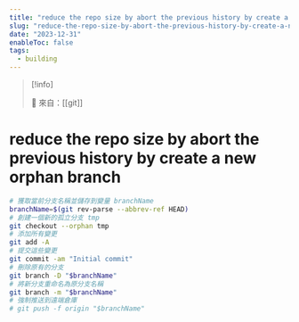 ```yaml
---
title: "reduce the repo size by abort the previous history by create a new orphan branch"
slug: "reduce-the-repo-size-by-abort-the-previous-history-by-create-a-new-orphan-branch"
date: "2023-12-31"
enableToc: false
tags:
  - building
---
```


> [!info]
>
> 🌱 來自：[[git]]

# reduce the repo size by abort the previous history by create a new orphan branch

```bash
# 獲取當前分支名稱並儲存到變量 branchName
branchName=$(git rev-parse --abbrev-ref HEAD)
# 創建一個新的孤立分支 tmp
git checkout --orphan tmp
# 添加所有變更
git add -A
# 提交這些變更
git commit -am "Initial commit"
# 刪除原有的分支
git branch -D "$branchName"
# 將新分支重命名為原分支名稱
git branch -m "$branchName"
# 強制推送到遠端倉庫
# git push -f origin "$branchName"
```
